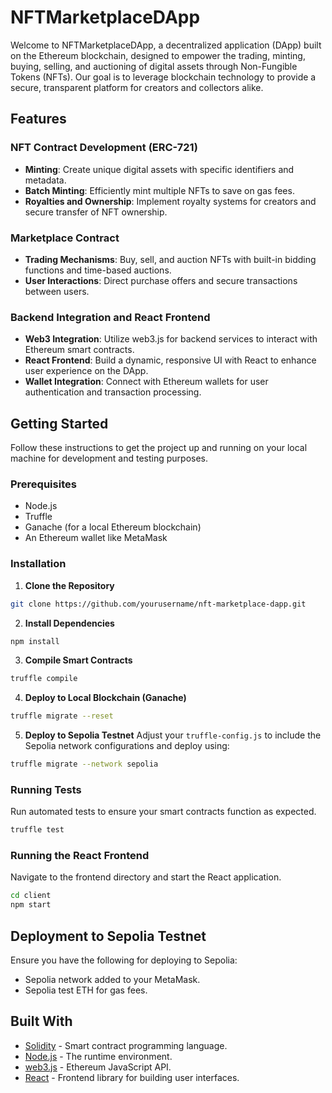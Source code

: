 # NFTMarketplaceDApp

Welcome to NFTMarketplaceDApp, a decentralized application (DApp) built on the Ethereum blockchain, designed to empower the trading, minting, buying, selling, and auctioning of digital assets through Non-Fungible Tokens (NFTs). Our goal is to leverage blockchain technology to provide a secure, transparent platform for creators and collectors alike.

## Features

### NFT Contract Development (ERC-721)
- **Minting**: Create unique digital assets with specific identifiers and metadata.
- **Batch Minting**: Efficiently mint multiple NFTs to save on gas fees.
- **Royalties and Ownership**: Implement royalty systems for creators and secure transfer of NFT ownership.

### Marketplace Contract
- **Trading Mechanisms**: Buy, sell, and auction NFTs with built-in bidding functions and time-based auctions.
- **User Interactions**: Direct purchase offers and secure transactions between users.

### Backend Integration and React Frontend
- **Web3 Integration**: Utilize web3.js for backend services to interact with Ethereum smart contracts.
- **React Frontend**: Build a dynamic, responsive UI with React to enhance user experience on the DApp.
- **Wallet Integration**: Connect with Ethereum wallets for user authentication and transaction processing.

## Getting Started

Follow these instructions to get the project up and running on your local machine for development and testing purposes.

### Prerequisites

- Node.js
- Truffle
- Ganache (for a local Ethereum blockchain)
- An Ethereum wallet like MetaMask

### Installation

1. **Clone the Repository**
```bash
git clone https://github.com/yourusername/nft-marketplace-dapp.git
```

2. **Install Dependencies**
```bash
npm install
```

3. **Compile Smart Contracts**
```bash
truffle compile
```

4. **Deploy to Local Blockchain (Ganache)**
```bash
truffle migrate --reset
```

5. **Deploy to Sepolia Testnet**
Adjust your `truffle-config.js` to include the Sepolia network configurations and deploy using:
```bash
truffle migrate --network sepolia
```

### Running Tests

Run automated tests to ensure your smart contracts function as expected.

```bash
truffle test
```

### Running the React Frontend

Navigate to the frontend directory and start the React application.

```bash
cd client
npm start
```

## Deployment to Sepolia Testnet

Ensure you have the following for deploying to Sepolia:
- Sepolia network added to your MetaMask.
- Sepolia test ETH for gas fees.

## Built With

- [Solidity](https://docs.soliditylang.org/en/v0.8.3/) - Smart contract programming language.
- [Node.js](https://nodejs.org/) - The runtime environment.
- [web3.js](https://web3js.readthedocs.io/) - Ethereum JavaScript API.
- [React](https://reactjs.org/) - Frontend library for building user interfaces.